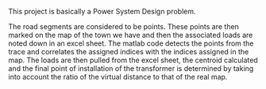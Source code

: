 This project is basically a Power System Design problem. 

The road segments are considered to be points. These points are then marked on the map of the town we have and then the associated loads are noted down in an excel sheet. The matlab code detects the points from the trace and correlates the assigned indices with the indices assigned in the map. The loads are then pulled from the excel sheet, the centroid calculated and the final point of installation of the transformer is determined by taking into account the ratio of the virtual distance to that of the real map.


